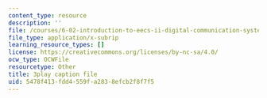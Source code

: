 ```yaml
---
content_type: resource
description: ''
file: /courses/6-02-introduction-to-eecs-ii-digital-communication-systems-fall-2012/5478f413fdd4559fa2838efcb2f8f7f5_7kpuZgm-3GY.vtt
file_type: application/x-subrip
learning_resource_types: []
license: https://creativecommons.org/licenses/by-nc-sa/4.0/
ocw_type: OCWFile
resourcetype: Other
title: 3play caption file
uid: 5478f413-fdd4-559f-a283-8efcb2f8f7f5
---
```


